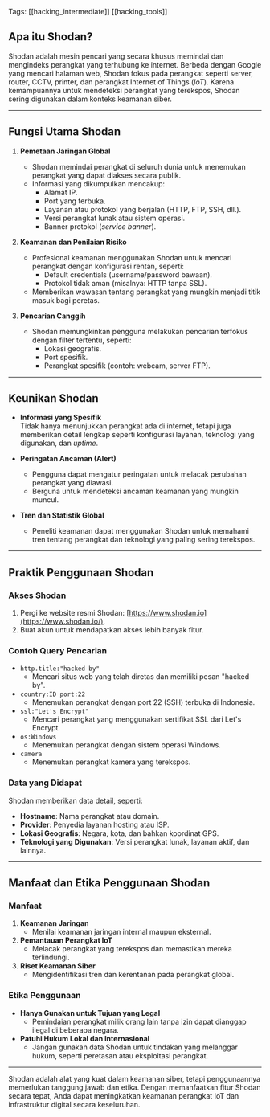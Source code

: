 Tags: [[hacking_intermediate]] [[hacking_tools]]

## Apa itu Shodan?

Shodan adalah mesin pencari yang secara khusus memindai dan mengindeks perangkat yang terhubung ke internet. Berbeda dengan Google yang mencari halaman web, Shodan fokus pada perangkat seperti server, router, CCTV, printer, dan perangkat Internet of Things (_IoT_). Karena kemampuannya untuk mendeteksi perangkat yang terekspos, Shodan sering digunakan dalam konteks keamanan siber.

---

## Fungsi Utama Shodan

1. **Pemetaan Jaringan Global**
    
    - Shodan memindai perangkat di seluruh dunia untuk menemukan perangkat yang dapat diakses secara publik.
    - Informasi yang dikumpulkan mencakup:
        - Alamat IP.
        - Port yang terbuka.
        - Layanan atau protokol yang berjalan (HTTP, FTP, SSH, dll.).
        - Versi perangkat lunak atau sistem operasi.
        - Banner protokol (_service banner_).
2. **Keamanan dan Penilaian Risiko**
    
    - Profesional keamanan menggunakan Shodan untuk mencari perangkat dengan konfigurasi rentan, seperti:
        - Default credentials (username/password bawaan).
        - Protokol tidak aman (misalnya: HTTP tanpa SSL).
    - Memberikan wawasan tentang perangkat yang mungkin menjadi titik masuk bagi peretas.
3. **Pencarian Canggih**
    
    - Shodan memungkinkan pengguna melakukan pencarian terfokus dengan filter tertentu, seperti:
        - Lokasi geografis.
        - Port spesifik.
        - Perangkat spesifik (contoh: webcam, server FTP).

---

## Keunikan Shodan

- **Informasi yang Spesifik**  
    Tidak hanya menunjukkan perangkat ada di internet, tetapi juga memberikan detail lengkap seperti konfigurasi layanan, teknologi yang digunakan, dan _uptime_.
    
- **Peringatan Ancaman (Alert)**
    
    - Pengguna dapat mengatur peringatan untuk melacak perubahan perangkat yang diawasi.
    - Berguna untuk mendeteksi ancaman keamanan yang mungkin muncul.
- **Tren dan Statistik Global**
    
    - Peneliti keamanan dapat menggunakan Shodan untuk memahami tren tentang perangkat dan teknologi yang paling sering terekspos.

---

## Praktik Penggunaan Shodan

### Akses Shodan

1. Pergi ke website resmi Shodan: [https://www.shodan.io](https://www.shodan.io/).
2. Buat akun untuk mendapatkan akses lebih banyak fitur.

### Contoh Query Pencarian

- `http.title:"hacked by"`
    - Mencari situs web yang telah diretas dan memiliki pesan "hacked by".
- `country:ID port:22`
    - Menemukan perangkat dengan port 22 (SSH) terbuka di Indonesia.
- `ssl:"Let's Encrypt"`
    - Mencari perangkat yang menggunakan sertifikat SSL dari Let's Encrypt.
- `os:Windows`
    - Menemukan perangkat dengan sistem operasi Windows.
- `camera`
    - Menemukan perangkat kamera yang terekspos.

### Data yang Didapat

Shodan memberikan data detail, seperti:

- **Hostname**: Nama perangkat atau domain.
- **Provider**: Penyedia layanan hosting atau ISP.
- **Lokasi Geografis**: Negara, kota, dan bahkan koordinat GPS.
- **Teknologi yang Digunakan**: Versi perangkat lunak, layanan aktif, dan lainnya.

---

## Manfaat dan Etika Penggunaan Shodan

### Manfaat

1. **Keamanan Jaringan**
    - Menilai keamanan jaringan internal maupun eksternal.
2. **Pemantauan Perangkat IoT**
    - Melacak perangkat yang terekspos dan memastikan mereka terlindungi.
3. **Riset Keamanan Siber**
    - Mengidentifikasi tren dan kerentanan pada perangkat global.

### Etika Penggunaan

- **Hanya Gunakan untuk Tujuan yang Legal**
    - Pemindaian perangkat milik orang lain tanpa izin dapat dianggap ilegal di beberapa negara.
- **Patuhi Hukum Lokal dan Internasional**
    - Jangan gunakan data Shodan untuk tindakan yang melanggar hukum, seperti peretasan atau eksploitasi perangkat.

---

Shodan adalah alat yang kuat dalam keamanan siber, tetapi penggunaannya memerlukan tanggung jawab dan etika. Dengan memanfaatkan fitur Shodan secara tepat, Anda dapat meningkatkan keamanan perangkat IoT dan infrastruktur digital secara keseluruhan.